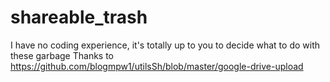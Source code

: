 # shareable_trash
I have no coding experience, it's totally up to you to decide what to do with these garbage
Thanks to <a>https://github.com/blogmpw1/utilsSh/blob/master/google-drive-upload</a>
